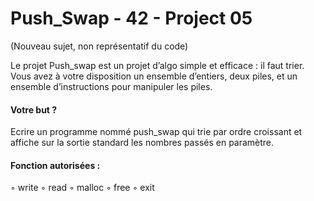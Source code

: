 # Push_Swap  - 42 - Project 05

(Nouveau sujet, non représentatif du code)

Le projet Push_swap est un projet d’algo simple et efficace : il faut trier. Vous avez
à votre disposition un ensemble d’entiers, deux piles, et un ensemble d’instructions pour
manipuler les piles.

#### Votre but ? 

Ecrire un programme nommé push_swap qui trie par ordre croissant et affiche sur la sortie standard 
les nombres passés en paramètre.

#### Fonction autorisées :

◦ write
◦ read
◦ malloc
◦ free
◦ exit
